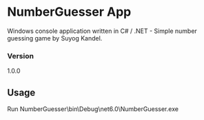 # NumberGuesser App

Windows console application written in C# / .NET - Simple number guessing game by Suyog Kandel.

### Version
1.0.0

## Usage
Run NumberGuesser\bin\Debug\net6.0\NumberGuesser.exe